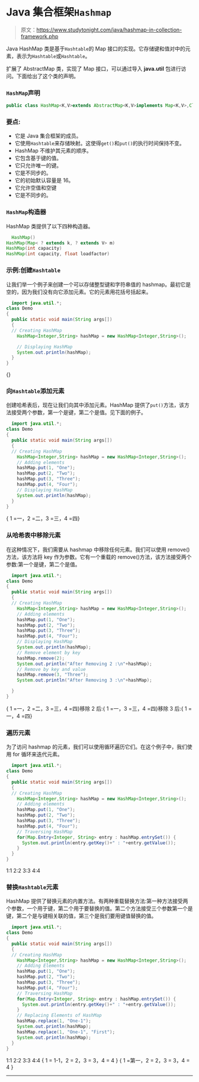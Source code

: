 # Java 集合框架`Hashmap`

> 原文：<https://www.studytonight.com/java/hashmap-in-collection-framework.php>

Java HashMap 类是基于`Hashtable`的 Map 接口的实现。它存储键和值对中的元素，表示为`Hashtable`<key value="">或`Hashtable`<k v="">。</k></key>

扩展了 AbstractMap 类，实现了 Map 接口，可以通过导入 **java.util** 包进行访问。下面给出了这个类的声明。

### `HashMap`声明

```java
public class HashMap<K,V>extends AbstractMap<K,V>implements Map<K,V>,Cloneable, Serializable
```

### 要点:

*   它是 Java 集合框架的成员。
*   它使用`Hashtable`来存储映射。这使得`get()`和`put()`的执行时间保持不变。
*   HashMap 不维护其元素的顺序。
*   它包含基于键的值。
*   它只允许唯一的键。
*   它是不同步的。
*   它的初始默认容量是 16。
*   它允许空值和空键
*   它是不同步的。

### `HashMap`构造器

HashMap 类提供了以下四种构造器。

```java
  HashMap()
HashMap(Map< ? extends k, ? extends V> m)
HashMap(int capacity)
HashMap(int capacity, float loadfactor) 

```

### 示例:创建`Hashtable`

让我们举一个例子来创建一个可以存储整型键和字符串值的 hashmap。最初它是空的，因为我们没有向它添加元素。它的元素用花括号括起来。

```java
  import java.util.*;
class Demo
{
  public static void main(String args[])
  {
  // Creating HashMap
    HashMap<Integer,String> hashMap = new HashMap<Integer,String>();

    // Displaying HashMap
    System.out.println(hashMap);
  }
} 

```

{}

### 向`Hashtable`添加元素

创建哈希表后，现在让我们向其中添加元素。HashMap 提供了`put()`方法，该方法接受两个参数，第一个是键，第二个是值。见下面的例子。

```java
  import java.util.*;
class Demo
{
  public static void main(String args[])
  {
  // Creating HashMap
    HashMap<Integer,String> hashMap = new HashMap<Integer,String>();
    // Adding elements
    hashMap.put(1, "One");
    hashMap.put(2, "Two");
    hashMap.put(3, "Three");
    hashMap.put(4, "Four");
    // Displaying HashMap
    System.out.println(hashMap);
  }
} 

```

{ 1 =一，2 =二，3 =三，4 =四}

### 从哈希表中移除元素

在这种情况下，我们需要从 hashmap 中移除任何元素。我们可以使用 remove()方法，该方法将 key 作为参数。它有一个重载的 remove()方法，该方法接受两个参数:第一个是键，第二个是值。

```java
  import java.util.*;
class Demo
{
  public static void main(String args[])
  {
  // Creating HashMap
    HashMap<Integer,String> hashMap = new HashMap<Integer,String>();
    // Adding elements
    hashMap.put(1, "One");
    hashMap.put(2, "Two");
    hashMap.put(3, "Three");
    hashMap.put(4, "Four");
    // Displaying HashMap
    System.out.println(hashMap);
    // Remove element by key
    hashMap.remove(2);
    System.out.println("After Removing 2 :\n"+hashMap);
    // Remove by key and value
    hashMap.remove(3, "Three");
    System.out.println("After Removing 3 :\n"+hashMap);

  }
} 

```

{ 1 =一，2 =二，3 =三，4 =四}移除 2 后:{ 1 =一，3 =三，4 =四}移除 3 后:{ 1 =一，4 =四}

### 遍历元素

为了访问 hashmap 的元素，我们可以使用循环遍历它们。在这个例子中，我们使用 for 循环来迭代元素。

```java
  import java.util.*;
class Demo
{
  public static void main(String args[])
  {
  // Creating HashMap
    HashMap<Integer,String> hashMap = new HashMap<Integer,String>();
    // Adding elements
    hashMap.put(1, "One");
    hashMap.put(2, "Two");
    hashMap.put(3, "Three");
    hashMap.put(4, "Four");
    // Traversing HashMap
    for(Map.Entry<Integer, String> entry : hashMap.entrySet()) {
      System.out.println(entry.getKey()+" : "+entry.getValue());
    }   
  }
} 

```

1:1 2:2 3:3 4:4

### 替换`Hashtable`元素

HashMap 提供了替换元素的内置方法。有两种重载替换方法:第一种方法接受两个参数，一个用于键，第二个用于要替换的值。第二个方法接受三个参数第一个是键，第二个是与键相关联的值，第三个是我们要用键值替换的值。

```java
  import java.util.*;
class Demo
{
  public static void main(String args[])
  {
  // Creating HashMap
    HashMap<Integer,String> hashMap = new HashMap<Integer,String>();
    // Adding Elements
    hashMap.put(1, "One");
    hashMap.put(2, "Two");
    hashMap.put(3, "Three");
    hashMap.put(4, "Four");
    // Traversing HashMap
    for(Map.Entry<Integer, String> entry : hashMap.entrySet()) {
      System.out.println(entry.getKey()+" : "+entry.getValue());
    }
    // Replacing Elements of HashMap
    hashMap.replace(1, "One-1");
    System.out.println(hashMap);
    hashMap.replace(1, "One-1", "First");
    System.out.println(hashMap);
  }
} 

```

1:1 2:2 3:3 4:4 { 1 = 1-1，2 = 2，3 = 3，4 = 4 } { 1 =第一，2 = 2，3 = 3，4 = 4 }

* * *